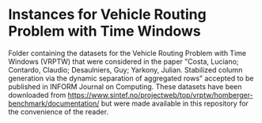 # Instances for Vehicle Routing Problem with Time Windows

Folder containing the datasets for the Vehicle Routing Problem with Time Windows (VRPTW) that were considered in the paper "Costa, Luciano; Contardo, Claudio; Desaulniers, Guy; Yarkony, Julian. Stabilized column generation via the dynamic separation of aggregated rows" accepted to be published in INFORM Journal on Computing. These datasets have been downloaded from <https://www.sintef.no/projectweb/top/vrptw/homberger-benchmark/documentation/> but were made available in this repository for the convenience of the reader.
